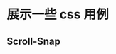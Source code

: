 <script setup>
import ScrollSnap from './components/ScrollSnap.vue'
import Comment from '../components/Comment.vue'
</script>

# 展示一些 css 用例

## Scroll-Snap

<ScrollSnap />

<Comment />
